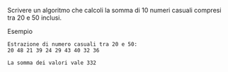 Scrivere un algoritmo che calcoli la somma di 10 numeri casuali compresi tra 20 e 50 inclusi.

Esempio

```plaintext
Estrazione di numero casuali tra 20 e 50: 
20 48 21 39 24 29 43 40 32 36 

La somma dei valori vale 332
```
